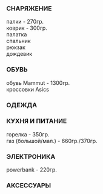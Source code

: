 ### СНАРЯЖЕНИЕ
палки - 270гр.  
коврик - 300гр.  
палатка  
спальник  
рюкзак  
дождевик  
### ОБУВЬ
обувь Mammut - 1300гр.  
кроссовки Asics     
### ОДЕЖДА
### КУХНЯ И ПИТАНИЕ
горелка - 350гр.  
газ (большой/мал.) - 660гр./370гр.
### ЭЛЕКТРОНИКА
powerbank - 220гр.  
### АКСЕССУАРЫ
